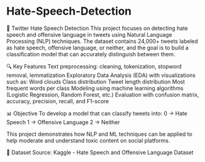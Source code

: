 # Hate-Speech-Detection

🧠 Twitter Hate Speech Detection
This project focuses on detecting hate speech and offensive language in tweets using Natural Language Processing (NLP) techniques. The dataset contains 24,000+ tweets labeled as hate speech, offensive language, or neither, and the goal is to build a classification model that can accurately distinguish between them.

🔍 Key Features
Text preprocessing: cleaning, tokenization, stopword removal, lemmatization
Exploratory Data Analysis (EDA) with visualizations such as:
Word clouds
Class distribution
Tweet length distribution
Most frequent words per class
Modeling using machine learning algorithms (Logistic Regression, Random Forest, etc.)
Evaluation with confusion matrix, accuracy, precision, recall, and F1-score

📊 Objective
To develop a model that can classify tweets into:
0 → Hate Speech
1 → Offensive Language
2 → Neither

This project demonstrates how NLP and ML techniques can be applied to help moderate and understand toxic content on social platforms.

📁 Dataset
Source: Kaggle - Hate Speech and Offensive Language Dataset
